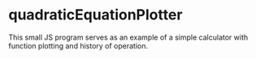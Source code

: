 # quadraticEquationPlotter
This small JS program serves as an example of a simple calculator with function plotting and history of operation.
